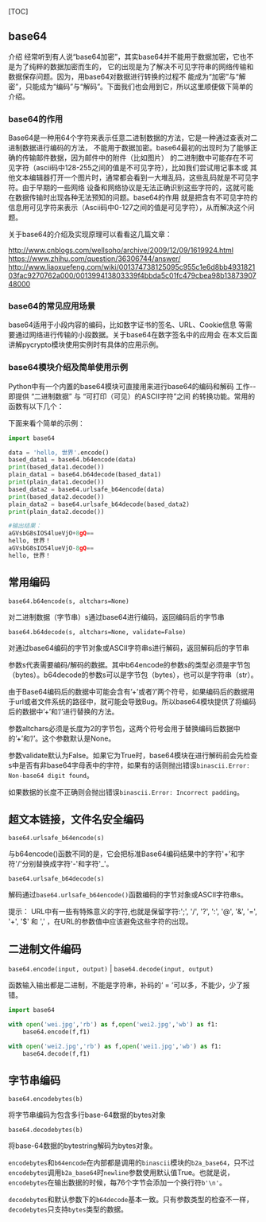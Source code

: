 

[TOC]



## base64

介绍
经常听到有人说“base64加密”，其实base64并不能用于数据加密，它也不是为了纯粹的数据加密而生的，
它的出现是为了解决不可见字符串的网络传输和数据保存问题。因为，用base64对数据进行转换的过程不
能成为“加密”与“解密”，只能成为“编码”与“解码”。下面我们也会用到它，所以这里顺便做下简单的介绍。



### base64的作用

Base64是一种用64个字符来表示任意二进制数据的方法，它是一种通过查表对二进制数据进行编码的方法，
不能用于数据加密。base64最初的出现时为了能够正确的传输邮件数据，因为邮件中的附件（比如图片）
的二进制数中可能存在不可见字符（ascii码中128-255之间的值是不可见字符），比如我们尝试用记事本或
其他文本编辑器打开一个图片时，通常都会看到一大堆乱码，这些乱码就是不可见字符。由于早期的一些网络
设备和网络协议是无法正确识别这些字符的，这就可能在数据传输时出现各种无法预知的问题。base64的作用
就是把含有不可见字符的信息用可见字符来表示（Ascii码中0-127之间的值是可见字符），从而解决这个问题。

关于base64的介绍及实现原理可以看看这几篇文章：

http://www.cnblogs.com/wellsoho/archive/2009/12/09/1619924.html
https://www.zhihu.com/question/36306744/answer/
http://www.liaoxuefeng.com/wiki/001374738125095c955c1e6d8bb493182103fac9270762a000/001399413803339f4bbda5c01fc479cbea98b1387390748000



### base64的常见应用场景

base64适用于小段内容的编码，比如数字证书的签名、URL、Cookie信息
等需要通过网络进行传输的小段数据。关于base64在数字签名中的应用会
在本文后面讲解pycrypto模块使用实例时有具体的应用示例。



### base64模块介绍及简单使用示例

Python中有一个内置的base64模块可直接用来进行base64的编码和解码
工作--即提供 “二进制数据” 与 “可打印（可见）的ASCII字符”之间
的转换功能。常用的函数有以下几个：



下面来看个简单的示例：

```python
import base64

data = 'hello, 世界'.encode()
based_data1 = base64.b64encode(data)
print(based_data1.decode())
plain_data1 = base64.b64decode(based_data1)
print(plain_data1.decode())
based_data2 = base64.urlsafe_b64encode(data)
print(based_data2.decode())
plain_data2 = base64.urlsafe_b64decode(based_data2)
print(plain_data2.decode())

#输出结果：
aGVsbG8sIOS4lueVjO+8gQ==
hello, 世界！
aGVsbG8sIOS4lueVjO-8gQ==
hello, 世界！

```



## 常用编码

`base64.b64encode(s, altchars=None)`

对二进制数据（字节串）s通过base64进行编码，返回编码后的字节串

`base64.b64decode(s, altchars=None, validate=False)`

对通过base64编码的字节对象或ASCII字符串s进行解码，返回解码后的字节串



参数s代表需要编码/解码的数据。其中b64encode的参数s的类型必须是字节包（bytes）。b64decode的参数s可以是字节包（bytes），也可以是字符串（str）。

由于Base64编码后的数据中可能会含有’+’或者’/’两个符号，如果编码后的数据用于url或者文件系统的路径中，就可能会导致Bug。所以base64模块提供了将编码后的数据中’+’和’/’进行替换的方法。

参数altchars必须是长度为2的字节包，这两个符号会用于替换编码后数据中的’+’和’/’。这个参数默认是None。

参数validate默认为False。如果它为True时，base64模块在进行解码前会先检查s中是否有非base64字母表中的字符，如果有的话则抛出错误`binascii.Error: Non-base64 digit found`。

如果数据的长度不正确则会抛出错误`binascii.Error: Incorrect padding`。



## 超文本链接，文件名安全编码

`base64.urlsafe_b64encode(s)`

与b64encode()函数不同的是，它会把标准Base64编码结果中的字符'+'和字符'/'分别替换成字符'-'和字符'_'。

`base64.urlsafe_b64decode(s)`

解码通过`base64.urlsafe_b64encode()`函数编码的字节对象或ASCII字符串s。

提示： URL中有一些有特殊意义的字符,也就是保留字符:';', '/', '?', ':', '@', '&', '=', '+', '$' 和 ',' ，在URL的参数值中应该避免这些字符的出现。



## 二进制文件编码

`base64.encode(input, output)` | `base64.decode(input, output)`

函数输入输出都是二进制，不能是字符串，补码的‘ = ’可以多，不能少，少了报错。

```python
import base64

with open('wei.jpg','rb') as f,open('wei2.jpg','wb') as f1:
    base64.encode(f,f1)

with open('wei2.jpg','rb') as f,open('wei1.jpg','wb') as f1:
    base64.decode(f,f1)

```



## 字节串编码

`base64.encodebytes(b)` 

将字节串编码为包含多行base-64数据的bytes对象

`base64.decodebytes(b)`

将base-64数据的bytestring解码为bytes对象。



`encodebytes`和`b64encode`在内部都是调用的`binascii`模块的`b2a_base64`，只不过`encodebytes`调用`b2a_base64`时`newline`参数使用默认值True。也就是说，`encodebytes`在输出数据的时候，每76个字节会添加一个换行符`b'\n'`。

`decodebytes`和默认参数下的`b64decode`基本一致。只有参数类型的检查不一样，`decodebytes`只支持`bytes`类型的数据。

